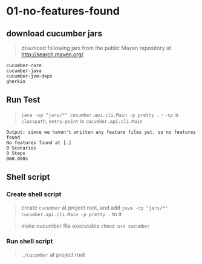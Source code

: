 # 01-no-features-found

## download cucumber jars

> download following jars from the public Maven repository at http://search.maven.org/

```
cucumber-core
cucumber-java
cucumber-jvm-deps
gherkin
```

## Run Test

> `java -cp "jars/*" cucumber.api.cli.Main -p pretty .` - `-cp` is `classpath`, `entry-point` is `cucumber.api.cli.Main`

```
Output: since we haven't written any feature files yet, so no features found
No features found at [.]
0 Scenarios
0 Steps
0m0.000s
```

## Shell script

### Create shell script

> create `cucumber` at project root, and add `java -cp "jars/*" cucumber.api.cli.Main -p pretty .` to it

> make cucumber file executable `chmod u+x cucumber`

### Run shell script

> `./cucumber` at project root

